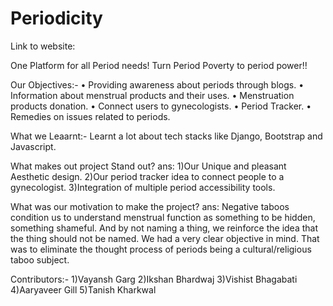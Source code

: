 # Periodicity
Link to website:

One Platform for all Period needs!
Turn Period Poverty to period power!! 

Our Objectives:-
•	Providing awareness about periods through blogs.
•	Information about menstrual products and their uses.
•	Menstruation products donation.
•	Connect users to gynecologists.
•	Period Tracker.
•	Remedies on issues related to periods.

What we Leaarnt:-
Learnt a lot about tech stacks like Django, Bootstrap and Javascript.

What makes out project Stand out?
ans: 
1)Our Unique and pleasant Aesthetic design.
2)Our period tracker idea to connect people to a gynecologist.
3)Integration of multiple period accessibility tools.

What was our motivation to make the project?
ans: Negative taboos condition us to understand menstrual function 
as something to be hidden, something shameful. And by not 
naming a thing, we reinforce the idea that the thing should not be named.
We had a very clear objective in mind. That was to eliminate the thought
process of periods being a cultural/religious taboo subject.

Contributors:-
1)Vayansh Garg
2)Ikshan Bhardwaj
3)Vishist Bhagabati
4)Aaryaveer Gill
5)Tanish Kharkwal

